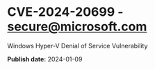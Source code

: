 # CVE-2024-20699 - secure@microsoft.com

Windows Hyper-V Denial of Service Vulnerability

**Publish date:** 2024-01-09
